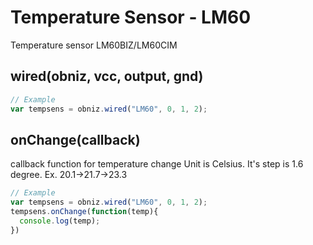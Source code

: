 # Temperature Sensor - LM60
Temperature sensor LM60BIZ/LM60CIM

## wired(obniz, vcc, output, gnd)

```javascript
// Example
var tempsens = obniz.wired("LM60", 0, 1, 2);
```

## onChange(callback)
callback function for temperature change
Unit is Celsius.
It's step is 1.6 degree.
Ex. 20.1→21.7→23.3
```javascript
// Example
var tempsens = obniz.wired("LM60", 0, 1, 2);
tempsens.onChange(function(temp){
  console.log(temp);
})
```